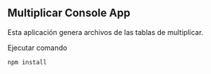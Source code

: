 

## Multiplicar Console App

Esta aplicación genera archivos de las tablas de multiplicar.

Ejecutar comando

``
npm install
``
